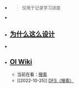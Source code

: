 - > 仅用于记录学习进度
-
- ## [为什么这么设计](https://draveness.me/whys-the-design/)
-
- ## [OI Wiki](https://oi-wiki.org/)
	- 当前在看：[搜索](https://oi-wiki.org/search/)
	- [[2022-10-25]] [DFS（搜索）](https://oi-wiki.org/search/dfs/)